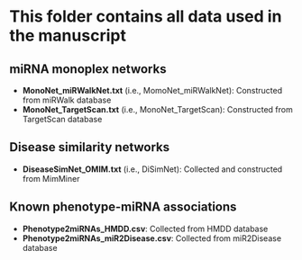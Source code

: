# This folder contains all data used in the manuscript
## miRNA monoplex networks
- **MonoNet_miRWalkNet.txt** (i.e., MomoNet_miRWalkNet): Constructed from miRWalk database
- **MonoNet_TargetScan.txt** (i.e., MonoNet_TargetScan): Constructed from TargetScan database
## Disease similarity networks
- **DiseaseSimNet_OMIM.txt** (i.e., DiSimNet): Collected and constructed from MimMiner

## Known phenotype-miRNA associations
- **Phenotype2miRNAs_HMDD.csv**: Collected from HMDD database
- **Phenotype2miRNAs_miR2Disease.csv**: Collected from miR2Disease database
